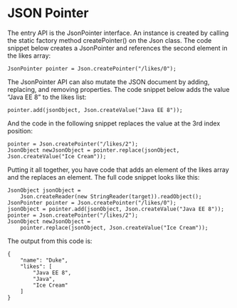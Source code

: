 # JSON Pointer

The entry API is the JsonPointer interface. An instance is created by calling the static factory method createPointer() on the Json class. The code snippet below creates a JsonPointer and references the second element in the likes array:
```
JsonPointer pointer = Json.createPointer("/likes/0");
```
The JsonPointer API can also mutate the JSON document by adding, replacing, and removing properties. The code snippet below adds the value “Java EE 8” to the likes list:
```
pointer.add(jsonObject, Json.createValue("Java EE 8"));
```
And the code in the following snippet replaces the value at the 3rd index position:
```
pointer = Json.createPointer("/likes/2");
JsonObject newJsonObject = pointer.replace(jsonObject, Json.createValue("Ice Cream"));
```
Putting it all together, you have code that adds an element of the likes array and the replaces an element. The full code snippet looks like this:
```
JsonObject jsonObject = 
    Json.createReader(new StringReader(target)).readObject();
JsonPointer pointer = Json.createPointer("/likes/0");
jsonObject = pointer.add(jsonObject, Json.createValue("Java EE 8"));
pointer = Json.createPointer("/likes/2");
JsonObject newJsonObject = 
    pointer.replace(jsonObject, Json.createValue("Ice Cream"));
```
The output from this code is:
```
{
    "name": "Duke",
    "likes": [
        "Java EE 8",
        "Java",
        "Ice Cream"
    ]
}
```
